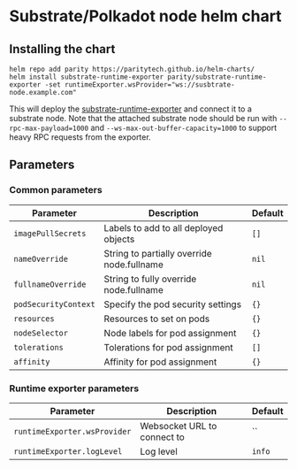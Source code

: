 # Substrate/Polkadot node helm chart

## Installing the chart

```console
helm repo add parity https://paritytech.github.io/helm-charts/
helm install substrate-runtime-exporter parity/substrate-runtime-exporter -set runtimeExporter.wsProvider="ws://susbtrate-node.example.com"
```

This will deploy the [substrate-runtime-exporter](https://github.com/paritytech/polkadot-runtime-prom-exporter) and connect it to a substrate node.
Note that the attached substrate node should be run with `--rpc-max-payload=1000` and `--ws-max-out-buffer-capacity=1000` to support heavy RPC requests from the exporter.

## Parameters

### Common parameters

| Parameter            | Description                                | Default                        |
|----------------------|--------------------------------------------|--------------------------------|
| `imagePullSecrets`   | Labels to add to all deployed objects      | `[]`                           |
| `nameOverride`       | String to partially override node.fullname | `nil`                          |
| `fullnameOverride`   | String to fully override node.fullname     | `nil`                          |
| `podSecurityContext` | Specify the pod security settings          | `{}`                           |  
| `resources`          | Resources to set on pods                   | `{}`                           |  
| `nodeSelector`       | Node labels for pod assignment             | `{}`                           |  
| `tolerations`        | Tolerations for pod assignment             | `[]`                           |  
| `affinity`           | Affinity for pod assignment                | `{}`                           |  

### Runtime exporter parameters

| Parameter                     | Description                 | Default |
|-------------------------------|-----------------------------|---------|
| `runtimeExporter.wsProvider`  | Websocket URL to connect to | ``      |
| `runtimeExporter.logLevel`    | Log level                   | `info`  |
